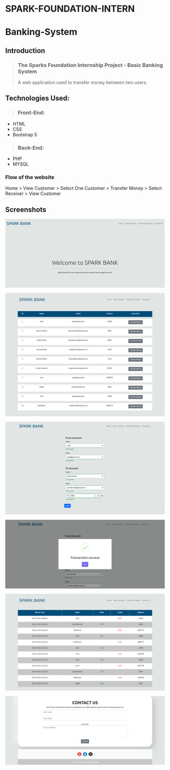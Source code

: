 # SPARK-FOUNDATION-INTERN

# Banking-System

## Introduction
>  ### The Sparks Foundation Internship Project - Basic Banking System
> A web application used to transfer money between two users.

## Technologies Used:
>  ### Front-End:
- HTML
- CSS
- Bootstrap 5
> ### Back-End:
-  PHP 
-  MYSQL

### Flow of the website
Home > View Customer > Select One Customer > Transfer Money > Select Receiver > View Customer

## Screenshots

![](screenshot/index.png)

![](screenshot/viewcustomer.png)

![](screenshot/transfer.png)

![](screenshot/transfer_success.png)

![](screenshot/history.png)

![](screenshot/contact.png)
